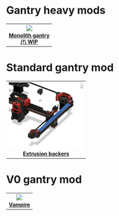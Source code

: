 # Gantry heavy mods
<table>
<tr>  
    <th><a href="https://github.com/CloakedWayne/Monolith_Gantry_V2-VT/tree/main"><img src="https://github.com/CloakedWayne/Monolith_Gantry_V2-VT/blob/main/Images/VT_6mm_front_rail.png?raw=true"  width="200"></br>Monolith gantry</br> /!\ WIP</a></th> 
   
</tr>
</table>

# Standard gantry mod  
<table>
<tr>  
    <th><a href="https://github.com/VoronDesign/VoronUsers/tree/main/printer_mods/whoppingpochard/extrusion_backers"><img src="https://github.com/VoronDesign/VoronUsers/raw/main/printer_mods/whoppingpochard/extrusion_backers/images/fusion_y_backer.png"  width="200"></br>Extrusion backers</a></th> 
   
</tr>
</table>

# V0 gantry mod
<table>
<tr>  
    <th><a href="https://github.com/zruncho3d/vampire_bat"><img src="https://github.com/zruncho3d/vampire_bat/blob/main/Images/top_shifted.png?raw=true"  width="200"></br>Vampire</a></th> 
   
</tr>
</table>
